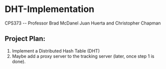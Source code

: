 # DHT-Implementation
CPS373 -- Professor Brad McDanel
Juan Huerta and Christopher Chapman 

## Project Plan:
1. Implement a Distributed Hash Table (DHT) 
2. Maybe add a proxy server to the tracking server (later, once step 1 is done).
